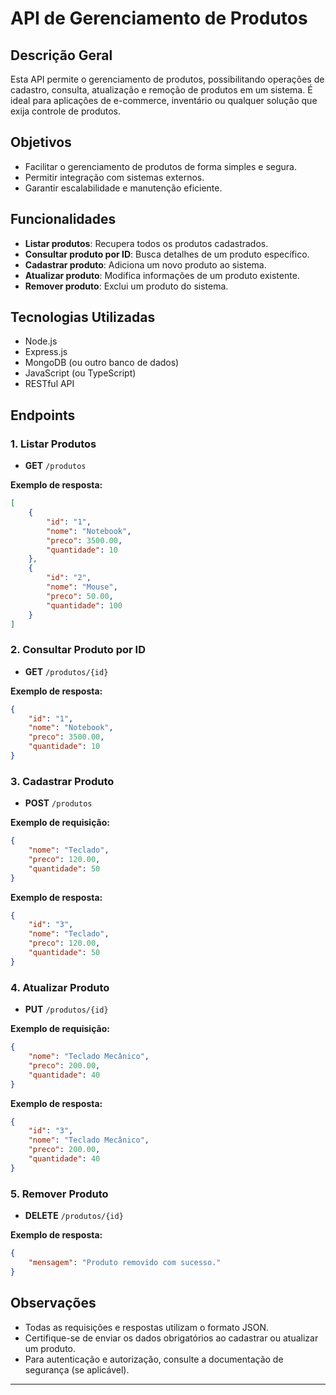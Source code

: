 # API de Gerenciamento de Produtos

## Descrição Geral

Esta API permite o gerenciamento de produtos, possibilitando operações de cadastro, consulta, atualização e remoção de produtos em um sistema. É ideal para aplicações de e-commerce, inventário ou qualquer solução que exija controle de produtos.

## Objetivos

- Facilitar o gerenciamento de produtos de forma simples e segura.
- Permitir integração com sistemas externos.
- Garantir escalabilidade e manutenção eficiente.

## Funcionalidades

- **Listar produtos**: Recupera todos os produtos cadastrados.
- **Consultar produto por ID**: Busca detalhes de um produto específico.
- **Cadastrar produto**: Adiciona um novo produto ao sistema.
- **Atualizar produto**: Modifica informações de um produto existente.
- **Remover produto**: Exclui um produto do sistema.

## Tecnologias Utilizadas

- Node.js
- Express.js
- MongoDB (ou outro banco de dados)
- JavaScript (ou TypeScript)
- RESTful API

## Endpoints

### 1. Listar Produtos

- **GET** `/produtos`

**Exemplo de resposta:**
```json
[
    {
        "id": "1",
        "nome": "Notebook",
        "preco": 3500.00,
        "quantidade": 10
    },
    {
        "id": "2",
        "nome": "Mouse",
        "preco": 50.00,
        "quantidade": 100
    }
]
```

### 2. Consultar Produto por ID

- **GET** `/produtos/{id}`

**Exemplo de resposta:**
```json
{
    "id": "1",
    "nome": "Notebook",
    "preco": 3500.00,
    "quantidade": 10
}
```

### 3. Cadastrar Produto

- **POST** `/produtos`

**Exemplo de requisição:**
```json
{
    "nome": "Teclado",
    "preco": 120.00,
    "quantidade": 50
}
```

**Exemplo de resposta:**
```json
{
    "id": "3",
    "nome": "Teclado",
    "preco": 120.00,
    "quantidade": 50
}
```

### 4. Atualizar Produto

- **PUT** `/produtos/{id}`

**Exemplo de requisição:**
```json
{
    "nome": "Teclado Mecânico",
    "preco": 200.00,
    "quantidade": 40
}
```

**Exemplo de resposta:**
```json
{
    "id": "3",
    "nome": "Teclado Mecânico",
    "preco": 200.00,
    "quantidade": 40
}
```

### 5. Remover Produto

- **DELETE** `/produtos/{id}`

**Exemplo de resposta:**
```json
{
    "mensagem": "Produto removido com sucesso."
}
```

## Observações

- Todas as requisições e respostas utilizam o formato JSON.
- Certifique-se de enviar os dados obrigatórios ao cadastrar ou atualizar um produto.
- Para autenticação e autorização, consulte a documentação de segurança (se aplicável).

---